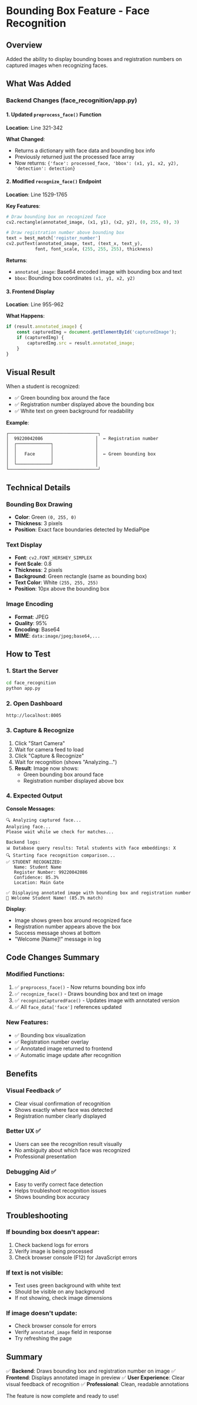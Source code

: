# Bounding Box Feature - Face Recognition

## Overview
Added the ability to display bounding boxes and registration numbers on captured images when recognizing faces.

## What Was Added

### Backend Changes (face_recognition/app.py)

#### 1. Updated `preprocess_face()` Function
**Location**: Line 321-342

**What Changed**:
- Returns a dictionary with face data and bounding box info
- Previously returned just the processed face array
- Now returns: `{'face': processed_face, 'bbox': (x1, y1, x2, y2), 'detection': detection}`

#### 2. Modified `recognize_face()` Endpoint
**Location**: Line 1529-1765

**Key Features**:
```python
# Draw bounding box on recognized face
cv2.rectangle(annotated_image, (x1, y1), (x2, y2), (0, 255, 0), 3)

# Draw registration number above bounding box
text = best_match['register_number']
cv2.putText(annotated_image, text, (text_x, text_y), 
           font, font_scale, (255, 255, 255), thickness)
```

**Returns**:
- `annotated_image`: Base64 encoded image with bounding box and text
- `bbox`: Bounding box coordinates `(x1, y1, x2, y2)`

#### 3. Frontend Display
**Location**: Line 955-962

**What Happens**:
```javascript
if (result.annotated_image) {
    const capturedImg = document.getElementById('capturedImage');
    if (capturedImg) {
        capturedImg.src = result.annotated_image;
    }
}
```

## Visual Result

When a student is recognized:
- ✅ Green bounding box around the face
- ✅ Registration number displayed above the bounding box
- ✅ White text on green background for readability

**Example**:
```
┌──────────────────────────────────┐
│  99220042086                    │  ← Registration number
│  ┌─────────────┐                │
│  │             │                │
│  │   Face      │                │  ← Green bounding box
│  │             │                │
│  └─────────────┘                │
└──────────────────────────────────┘
```

## Technical Details

### Bounding Box Drawing
- **Color**: Green `(0, 255, 0)`
- **Thickness**: 3 pixels
- **Position**: Exact face boundaries detected by MediaPipe

### Text Display
- **Font**: `cv2.FONT_HERSHEY_SIMPLEX`
- **Font Scale**: 0.8
- **Thickness**: 2 pixels
- **Background**: Green rectangle (same as bounding box)
- **Text Color**: White `(255, 255, 255)`
- **Position**: 10px above the bounding box

### Image Encoding
- **Format**: JPEG
- **Quality**: 95%
- **Encoding**: Base64
- **MIME**: `data:image/jpeg;base64,...`

## How to Test

### 1. Start the Server
```bash
cd face_recognition
python app.py
```

### 2. Open Dashboard
```
http://localhost:8005
```

### 3. Capture & Recognize
1. Click "Start Camera"
2. Wait for camera feed to load
3. Click "Capture & Recognize"
4. Wait for recognition (shows "Analyzing...")
5. **Result**: Image now shows:
   - Green bounding box around face
   - Registration number displayed above box

### 4. Expected Output

**Console Messages**:
```
🔍 Analyzing captured face...
Analyzing face...
Please wait while we check for matches...

Backend logs:
📊 Database query results: Total students with face embeddings: X
🔍 Starting face recognition comparison...
✅ STUDENT RECOGNIZED:
   Name: Student Name
   Register Number: 99220042086
   Confidence: 85.3%
   Location: Main Gate

✅ Displaying annotated image with bounding box and registration number
🎉 Welcome Student Name! (85.3% match)
```

**Display**:
- Image shows green box around recognized face
- Registration number appears above the box
- Success message shows at bottom
- "Welcome [Name]!" message in log

## Code Changes Summary

### Modified Functions:
1. ✅ `preprocess_face()` - Now returns bounding box info
2. ✅ `recognize_face()` - Draws bounding box and text on image
3. ✅ `recognizeCapturedFace()` - Updates image with annotated version
4. ✅ All `face_data['face']` references updated

### New Features:
- ✅ Bounding box visualization
- ✅ Registration number overlay
- ✅ Annotated image returned to frontend
- ✅ Automatic image update after recognition

## Benefits

### Visual Feedback ✅
- Clear visual confirmation of recognition
- Shows exactly where face was detected
- Registration number clearly displayed

### Better UX ✅
- Users can see the recognition result visually
- No ambiguity about which face was recognized
- Professional presentation

### Debugging Aid ✅
- Easy to verify correct face detection
- Helps troubleshoot recognition issues
- Shows bounding box accuracy

## Troubleshooting

### If bounding box doesn't appear:
1. Check backend logs for errors
2. Verify image is being processed
3. Check browser console (F12) for JavaScript errors

### If text is not visible:
- Text uses green background with white text
- Should be visible on any background
- If not showing, check image dimensions

### If image doesn't update:
- Check browser console for errors
- Verify `annotated_image` field in response
- Try refreshing the page

## Summary

✅ **Backend**: Draws bounding box and registration number on image
✅ **Frontend**: Displays annotated image in preview
✅ **User Experience**: Clear visual feedback of recognition
✅ **Professional**: Clean, readable annotations

The feature is now complete and ready to use!

